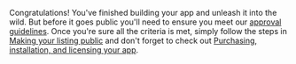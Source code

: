 Congratulations! You've finished building your app and unleash it into the wild. But before it goes public you'll need to
ensure you meet our [approval guidelines](https://developer.atlassian.com/platform/marketplace/app-approval-guidelines/).
Once you're sure all the criteria is met, simply follow the steps in 
[Making your listing public](https://developer.atlassian.com/platform/marketplace/selling-on-marketplace/#making-your-listing-public)
and don't forget to check out 
[Purchasing, installation, and licensing your app](https://developer.atlassian.com/platform/marketplace/selling-on-marketplace/#purchasing--installation--and-licensing-your-app).